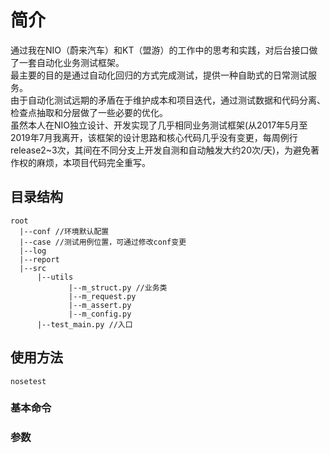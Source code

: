 简介
====

通过我在NIO（蔚来汽车）和KT（盟游）的工作中的思考和实践，对后台接口做了一套自动化业务测试框架。<br>
最主要的目的是通过自动化回归的方式完成测试，提供一种自助式的日常测试服务。<br>
由于自动化测试远期的矛盾在于维护成本和项目迭代，通过测试数据和代码分离、检查点抽取和分层做了一些必要的优化。<br>
虽然本人在NIO独立设计、开发实现了几乎相同业务测试框架(从2017年5月至2019年7月我离开，该框架的设计思路和核心代码几乎没有变更，每周例行release2~3次，其间在不同分支上开发自测和自动触发大约20次/天)，为避免著作权的麻烦，本项目代码完全重写。<br>

## 目录结构<br>

```shell
root
  |--conf //环境默认配置
  |--case //测试用例位置，可通过修改conf变更
  |--log
  |--report
  |--src
      |--utils
      		 |--m_struct.py //业务类
      		 |--m_request.py
      		 |--m_assert.py
      		 |--m_config.py
      |--test_main.py //入口
```
## 使用方法<br>
```
nosetest
```
### 基本命令<br>
### 参数<br>
